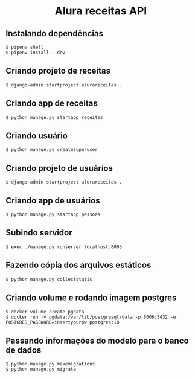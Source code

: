 <h1 align="center"> Alura receitas API </h1>

## Instalando dependências
```
$ pipenv shell
$ pipenv install --dev
```
## Criando projeto de receitas
```
$ django-admin startproject alurareceitas .
```
## Criando app de receitas
```
$ python manage.py startapp receitas
```
## Criando usuário
```
$ python manage.py createsuperuser
```
## Criando projeto de usuários
```
$ django-admin startproject alurareceitas .
```
## Criando app de usuários
```
$ python manage.py startapp pessoas
```
## Subindo servidor
```
$ exec ./manage.py runserver localhost:8005
```
## Fazendo cópia dos arquivos estáticos
```
$ python manage.py collectstatic
```
## Criando volume e rodando imagem postgres
```
$ docker volume create pgdata
$ docker run -v pgdata:/var/lib/postgresql/data -p 8006:5432 -e POSTGRES_PASSWORD=insertyourpw postgres:10
```
## Passando informações do modelo para o banco de dados
```
$ python manage.py makemigrations
$ python manage.py migrate
```



